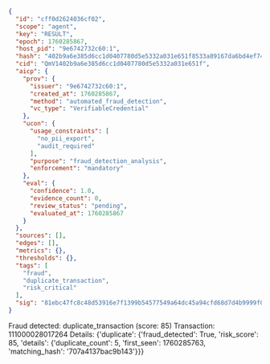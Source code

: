 ```json
{
  "id": "cff0d2624036cf02",
  "scope": "agent",
  "key": "RESULT",
  "epoch": 1760285867,
  "host_pid": "9e6742732c60:1",
  "hash": "402b9a6e385d6cc1d0407780d5e5332a031e651f8533a89167da6bd4ef746704",
  "cid": "QmV1402b9a6e385d6cc1d0407780d5e5332a031e651f",
  "aicp": {
    "prov": {
      "issuer": "9e6742732c60:1",
      "created_at": 1760285867,
      "method": "automated_fraud_detection",
      "vc_type": "VerifiableCredential"
    },
    "ucon": {
      "usage_constraints": [
        "no_pii_export",
        "audit_required"
      ],
      "purpose": "fraud_detection_analysis",
      "enforcement": "mandatory"
    },
    "eval": {
      "confidence": 1.0,
      "evidence_count": 0,
      "review_status": "pending",
      "evaluated_at": 1760285867
    }
  },
  "sources": [],
  "edges": [],
  "metrics": {},
  "thresholds": {},
  "tags": [
    "fraud",
    "duplicate_transaction",
    "risk_critical"
  ],
  "sig": "81ebc47fc8c48d53916e7f1399b54577549a64dc45a94cfd68d7d4b9999f0873"
}
```

Fraud detected: duplicate_transaction (score: 85)
Transaction: 111000028017264
Details: {'duplicate': {'fraud_detected': True, 'risk_score': 85, 'details': {'duplicate_count': 5, 'first_seen': 1760285763, 'matching_hash': '707a4137bac9b143'}}}